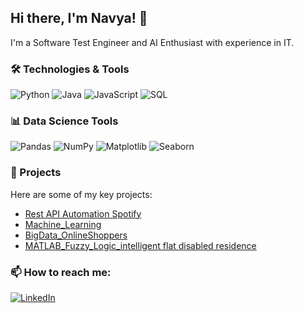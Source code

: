 ## Hi there, I'm Navya! 👋

I'm a Software Test Engineer and AI Enthusiast with experience in IT.

### 🛠 Technologies & Tools

![Python](https://img.shields.io/badge/-Python-3776AB?style=flat&logo=python&logoColor=white)
![Java](https://img.shields.io/badge/-Java-007396?style=flat&logo=java&logoColor=white)
![JavaScript](https://img.shields.io/badge/-JavaScript-F7DF1E?style=flat&logo=javascript&logoColor=black)
![SQL](https://img.shields.io/badge/-SQL-4479A1?style=flat&logo=mysql&logoColor=white)

### 📊 Data Science Tools

![Pandas](https://img.shields.io/badge/-Pandas-150458?style=flat&logo=pandas&logoColor=white)
![NumPy](https://img.shields.io/badge/-NumPy-013243?style=flat&logo=numpy&logoColor=white)
![Matplotlib](https://img.shields.io/badge/-Matplotlib-11557C?style=flat&logo=matplotlib&logoColor=white)
![Seaborn](https://img.shields.io/badge/-Seaborn-3776AB?style=flat&logoColor=white)

### 🚀 Projects
Here are some of my key projects:
- [Rest API Automation Spotify](https://github.com/kalyani234/RestAssuredFrameworkSpotify)
- [Machine_Learning](https://github.com/kalyani234/machine-learning-projects)
- [BigData_OnlineShoppers](https://github.com/kalyani234/BigData_CourseWork)
- [MATLAB_Fuzzy_Logic_intelligent flat disabled residence](https://github.com/kalyani234/Fuzzy_logics_Matlab)

### 📫 How to reach me:
[![LinkedIn](https://img.shields.io/badge/LinkedIn-0A66C2.svg?style=for-the-badge&logo=LinkedIn&logoColor=white)](https://github.com/kalyani234/)

